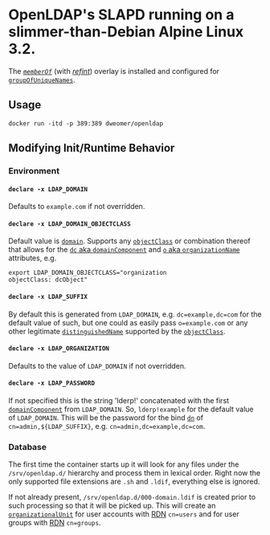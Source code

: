 # OpenLDAP's SLAPD running on a slimmer-than-Debian Alpine Linux 3.2.
The [_`memberOf`_](http://www.openldap.org/software/man.cgi?query=slapo-memberof&sektion=5) (with [_refint_](http://www.openldap.org/software/man.cgi?query=slapo-refint&sektion=5)) overlay is installed and configured for [`groupOfUniqueNames`](https://tools.ietf.org/html/rfc4519#section-3.6).

## Usage
```
docker run -itd -p 389:389 dweomer/openldap
```

## Modifying Init/Runtime Behavior
### Environment
#### `declare -x LDAP_DOMAIN`
Defaults to `example.com` if not overridden.

#### `declare -x LDAP_DOMAIN_OBJECTCLASS`
Default value is [`domain`](https://tools.ietf.org/html/rfc4524#section-3.4). Supports any [`objectClass`](https://tools.ietf.org/html/rfc4512#section-3.3) or combination thereof that allows for the [`dc` aka `domainComponent`](https://tools.ietf.org/html/rfc4519#section-2.4) and [`o` aka `organizationName`](https://tools.ietf.org/html/rfc4519#section-2.19) attributes, e.g.
```
export LDAP_DOMAIN_OBJECTCLASS="organization
objectClass: dcObject"
```

#### `declare -x LDAP_SUFFIX`
By default this is generated from `LDAP_DOMAIN`, e.g. `dc=example,dc=com` for the default value of such, but one could as easily pass `o=example.com` or any other legitimate [`distinguishedName`](https://tools.ietf.org/html/rfc4512#section-2.3.2) supported by the [`objectClass`](https://tools.ietf.org/html/rfc4512#section-3.3).

#### `declare -x LDAP_ORGANIZATION`
Defaults to the value of `LDAP_DOMAIN` if not overridden.

#### `declare -x LDAP_PASSWORD`
If not specified this is the string 'lderp!' concatenated with the first [`domainComponent`](https://tools.ietf.org/html/rfc4519#section-2.4) from `LDAP_DOMAIN`. So, `lderp!example` for the default value of `LDAP_DOMAIN`. This will be the password for the bind [`dn`](https://tools.ietf.org/html/rfc4512#section-2.3.2) of `cn=admin,${LDAP_SUFFIX}`, e.g. `cn=admin,dc=example,dc=com`.

### Database
The first time the container starts up it will look for any files under the `/srv/openldap.d/` hierarchy and process them in lexical order. Right now the only supported file extensions are `.sh` and `.ldif`, everything else is ignored.

If not already present, `/srv/openldap.d/000-domain.ldif` is created prior to such processing so that it will be picked up. This will create an [`organizationalUnit`](https://tools.ietf.org/html/rfc4519#section-3.11) for user accounts with [RDN](https://tools.ietf.org/html/rfc4512#section-2.3.1) `cn=users` and for user groups with [RDN](https://tools.ietf.org/html/rfc4512#section-2.3.1) `cn=groups`.
